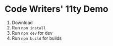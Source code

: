 # Code Writers' 11ty Demo
 
1. Download
2. Run `npm install`
3. Run `npm dev` for dev
4. Run `npm build` for builds